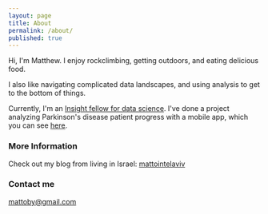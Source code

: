 ```yaml
---
layout: page
title: About
permalink: /about/
published: true
---
```



Hi, I'm Matthew. I enjoy rockclimbing, getting outdoors, and eating delicious food. 

I also like navigating complicated data landscapes, and using analysis to get to the bottom of things.

Currently, I'm an [Insight fellow for data science](http://insightdatascience.com/). I've done a project analyzing Parkinson's disease patient progress with a mobile app, which you can see [here](http://mattoby.github.io/mpowermemory/).



### More Information

Check out my blog from living in Israel: [mattointelaviv](http://mattointelaviv.blogspot.com/)

### Contact me

[mattoby@gmail.com](mailto:mattoby@gmail.com)
